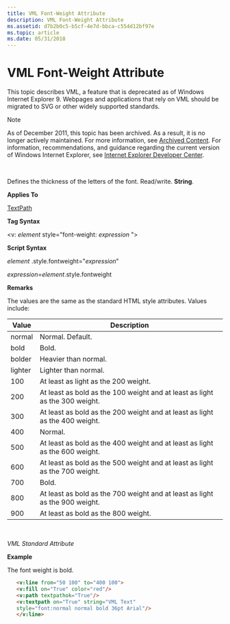 ```yaml
---
title: VML Font-Weight Attribute
description: VML Font-Weight Attribute
ms.assetid: d7b2b0c5-b5cf-4e7d-bbca-c554d12bf97e
ms.topic: article
ms.date: 05/31/2018
---
```


# VML Font-Weight Attribute

This topic describes VML, a feature that is deprecated as of Windows Internet Explorer 9. Webpages and applications that rely on VML should be migrated to SVG or other widely supported standards.

> [!Note]  
> As of December 2011, this topic has been archived. As a result, it is no longer actively maintained. For more information, see [Archived Content](https://docs.microsoft.com/previous-versions/windows/internet-explorer/ie-developer/). For information, recommendations, and guidance regarding the current version of Windows Internet Explorer, see [Internet Explorer Developer Center](https://go.microsoft.com/fwlink/p/?linkid=204313).

 

Defines the thickness of the letters of the font. Read/write. **String**.

**Applies To**

[TextPath](msdn-online-vml-textpath-element.md)

**Tag Syntax**

<v: *element* style="font-weight: *expression* ">

**Script Syntax**

*element* .style.fontweight="*expression*"

*expression*=*element*.style.fontweight

**Remarks**

The values are the same as the standard HTML style attributes. Values include:



| Value   | Description                                                                 |
|---------|-----------------------------------------------------------------------------|
| normal  | Normal. Default.                                                            |
| bold    | Bold.                                                                       |
| bolder  | Heavier than normal.                                                        |
| lighter | Lighter than normal.                                                        |
| 100     | At least as light as the 200 weight.                                        |
| 200     | At least as bold as the 100 weight and at least as light as the 300 weight. |
| 300     | At least as bold as the 200 weight and at least as light as the 400 weight. |
| 400     | Normal.                                                                     |
| 500     | At least as bold as the 400 weight and at least as light as the 600 weight. |
| 600     | At least as bold as the 500 weight and at least as light as the 700 weight. |
| 700     | Bold.                                                                       |
| 800     | At least as bold as the 700 weight and at least as light as the 900 weight. |
| 900     | At least as bold as the 800 weight.                                         |



 

*VML Standard Attribute*

**Example**

The font weight is bold.


```HTML
   <v:line from="50 100" to="400 100">
   <v:fill on="True" color="red"/>
   <v:path textpathok="True"/>
   <v:textpath on="True" string="VML Text"
   style="font:normal normal bold 36pt Arial"/>
   </v:line>
```



 

 





